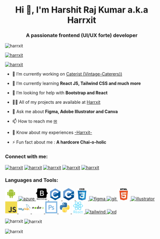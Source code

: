 <h1 align="center">Hi 👋, I'm Harshit Raj Kumar a.k.a Harrxit</h1>
<h3 align="center">A passionate frontend (UI/UX forte) developer</h3>

<p align="left"> <img src="https://komarev.com/ghpvc/?username=harrxit&label=Profile%20views&color=0e75b6&style=flat" alt="harrxit" /> </p>

<p align="left"> <a href="https://github.com/ryo-ma/github-profile-trophy"><img src="https://github-profile-trophy.vercel.app/?username=harrxit" alt="harrxit" /></a> </p>

<p align="left"> <a href="https://twitter.com/harrxit" target="blank"><img src="https://img.shields.io/twitter/follow/harrxit?logo=twitter&style=for-the-badge" alt="harrxit" /></a> </p>

- 🔭 I’m currently working on [Caterist (Vintage-Caterers))](https://github.com/harrxit/Vintage-Caterers)

- 🌱 I’m currently learning **React JS, Tailwind CSS and much more**

- 🤝 I’m looking for help with **Bootstrap and React**

- 👨‍💻 All of my projects are available at [Harrxit](https://github.com/harrxit)

- 💬 Ask me about **Figma, Adobe Illustrator and Canva**

- 📫 How to reach me [✉](therajkumarofficial@gmail.com)

- 📄 Know about my experiences [-Harrxit-](https://drive.google.com/file/d/1Bmz0JMKgG3aAN3pGCmSTYvioqMizPKPu/view?usp=share_link)

- ⚡ Fun fact about me : **A hardcore Chai-o-holic**

<h3 align="left">Connect with me:</h3>
<p align="left">
<a href="https://twitter.com/harrxit" target="blank"><img align="center" src="https://raw.githubusercontent.com/rahuldkjain/github-profile-readme-generator/master/src/images/icons/Social/twitter.svg" alt="harrxit" height="30" width="40" /></a>
<a href="https://linkedin.com/in/harrxit" target="blank"><img align="center" src="https://raw.githubusercontent.com/rahuldkjain/github-profile-readme-generator/master/src/images/icons/Social/linked-in-alt.svg" alt="harrxit" height="30" width="40" /></a>
<a href="https://instagram.com/harrxit" target="blank"><img align="center" src="https://raw.githubusercontent.com/rahuldkjain/github-profile-readme-generator/master/src/images/icons/Social/instagram.svg" alt="harrxit" height="30" width="40" /></a>
<a href="https://www.hackerrank.com/harrxit" target="blank"><img align="center" src="https://raw.githubusercontent.com/rahuldkjain/github-profile-readme-generator/master/src/images/icons/Social/hackerrank.svg" alt="harrxit" height="30" width="40" /></a>
<a href="https://auth.geeksforgeeks.org/user/harrxit" target="blank"><img align="center" src="https://raw.githubusercontent.com/rahuldkjain/github-profile-readme-generator/master/src/images/icons/Social/geeks-for-geeks.svg" alt="harrxit" height="30" width="40" /></a>
</p>

<h3 align="left">Languages and Tools:</h3>
<p align="left"> <a href="https://developer.android.com" target="_blank" rel="noreferrer"> <img src="https://raw.githubusercontent.com/devicons/devicon/master/icons/android/android-original-wordmark.svg" alt="android" width="40" height="40"/> </a> <a href="https://azure.microsoft.com/en-in/" target="_blank" rel="noreferrer"> <img src="https://www.vectorlogo.zone/logos/microsoft_azure/microsoft_azure-icon.svg" alt="azure" width="40" height="40"/> </a> <a href="https://getbootstrap.com" target="_blank" rel="noreferrer"> <img src="https://raw.githubusercontent.com/devicons/devicon/master/icons/bootstrap/bootstrap-plain-wordmark.svg" alt="bootstrap" width="40" height="40"/> </a> <a href="https://www.cprogramming.com/" target="_blank" rel="noreferrer"> <img src="https://raw.githubusercontent.com/devicons/devicon/master/icons/c/c-original.svg" alt="c" width="40" height="40"/> </a> <a href="https://www.w3schools.com/cpp/" target="_blank" rel="noreferrer"> <img src="https://raw.githubusercontent.com/devicons/devicon/master/icons/cplusplus/cplusplus-original.svg" alt="cplusplus" width="40" height="40"/> </a> <a href="https://www.w3schools.com/css/" target="_blank" rel="noreferrer"> <img src="https://raw.githubusercontent.com/devicons/devicon/master/icons/css3/css3-original-wordmark.svg" alt="css3" width="40" height="40"/> </a> <a href="https://www.figma.com/" target="_blank" rel="noreferrer"> <img src="https://www.vectorlogo.zone/logos/figma/figma-icon.svg" alt="figma" width="40" height="40"/> </a> <a href="https://git-scm.com/" target="_blank" rel="noreferrer"> <img src="https://www.vectorlogo.zone/logos/git-scm/git-scm-icon.svg" alt="git" width="40" height="40"/> </a> <a href="https://www.w3.org/html/" target="_blank" rel="noreferrer"> <img src="https://raw.githubusercontent.com/devicons/devicon/master/icons/html5/html5-original-wordmark.svg" alt="html5" width="40" height="40"/> </a> <a href="https://www.adobe.com/in/products/illustrator.html" target="_blank" rel="noreferrer"> <img src="https://www.vectorlogo.zone/logos/adobe_illustrator/adobe_illustrator-icon.svg" alt="illustrator" width="40" height="40"/> </a> <a href="https://developer.mozilla.org/en-US/docs/Web/JavaScript" target="_blank" rel="noreferrer"> <img src="https://raw.githubusercontent.com/devicons/devicon/master/icons/javascript/javascript-original.svg" alt="javascript" width="40" height="40"/> </a> <a href="https://www.mysql.com/" target="_blank" rel="noreferrer"> <img src="https://raw.githubusercontent.com/devicons/devicon/master/icons/mysql/mysql-original-wordmark.svg" alt="mysql" width="40" height="40"/> </a> <a href="https://nodejs.org" target="_blank" rel="noreferrer"> <img src="https://raw.githubusercontent.com/devicons/devicon/master/icons/nodejs/nodejs-original-wordmark.svg" alt="nodejs" width="40" height="40"/> </a> <a href="https://www.photoshop.com/en" target="_blank" rel="noreferrer"> <img src="https://raw.githubusercontent.com/devicons/devicon/master/icons/photoshop/photoshop-line.svg" alt="photoshop" width="40" height="40"/> </a> <a href="https://www.python.org" target="_blank" rel="noreferrer"> <img src="https://raw.githubusercontent.com/devicons/devicon/master/icons/python/python-original.svg" alt="python" width="40" height="40"/> </a> <a href="https://reactjs.org/" target="_blank" rel="noreferrer"> <img src="https://raw.githubusercontent.com/devicons/devicon/master/icons/react/react-original-wordmark.svg" alt="react" width="40" height="40"/> </a> <a href="https://tailwindcss.com/" target="_blank" rel="noreferrer"> <img src="https://www.vectorlogo.zone/logos/tailwindcss/tailwindcss-icon.svg" alt="tailwind" width="40" height="40"/> </a> <a href="https://www.adobe.com/products/xd.html" target="_blank" rel="noreferrer"> <img src="https://cdn.worldvectorlogo.com/logos/adobe-xd.svg" alt="xd" width="40" height="40"/> </a> </p>

<p><img align="left" src="https://github-readme-stats.vercel.app/api/top-langs?username=harrxit&show_icons=true&locale=en&layout=compact" alt="harrxit" /></p>

<p>&nbsp;<img align="center" src="https://github-readme-stats.vercel.app/api?username=harrxit&show_icons=true&locale=en" alt="harrxit" /></p>

<p><img align="center" src="https://github-readme-streak-stats.herokuapp.com/?user=harrxit&" alt="harrxit" /></p>
